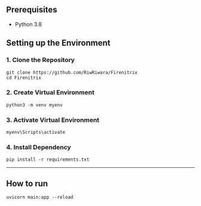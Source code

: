 ## Prerequisites

- Python 3.8

## Setting up the Environment

### 1. Clone the Repository
```
git clone https://github.com/RiwRiwara/Firenitrix
cd Firenitrix
```

###  2. Create Virtual Environment
```
python3 -m venv myenv
```

### 3. Activate Virtual Environment
```
myenv\Scripts\activate
```

### 4. Install Dependency
```
pip install -r requirements.txt
```

<hr />

## How to run
```
uvicorn main:app --reload
```
